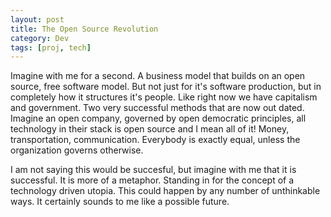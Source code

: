 ```yaml
---
layout: post
title: The Open Source Revolution
category: Dev
tags: [proj, tech]
---
```

Imagine with me for a second. A business model that builds on an open source, free software model. But not just for it's software production, but in completely how it
structures it's people. Like right now we have capitalism and government. Two very successful methods that are now out dated. Imagine an open company, governed by open democratic
principles, all technology in their stack is open source and I mean all of it! Money, transportation, communication. Everybody is exactly equal, unless the organization
governs otherwise. 

I am not saying this would be succesful, but imagine with me that it is successful. It is more of a metaphor. Standing in for the concept of a technology driven utopia. This
could happen by any number of unthinkable ways. It certainly sounds to me like a possible future.

